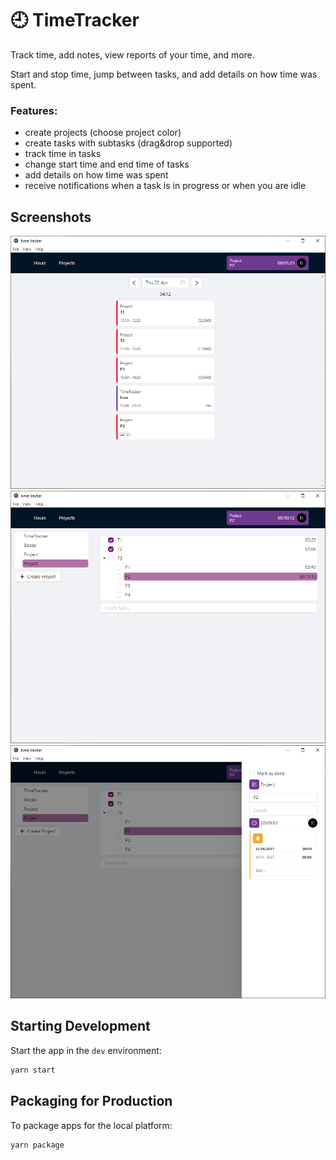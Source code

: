 # 🕘 TimeTracker
Track time, add notes, view reports of your time, and more.

Start and stop time, jump between tasks, and add details on how time was spent.

### Features:

- create projects (choose project color)
- create tasks with subtasks (drag&drop supported)
- track time in tasks
- change start time and end time of tasks
- add details on how time was spent
- receive notifications when a task is in progress or when you are idle

## Screenshots
<img src=".github/hours-screenshot.png" />
<img src=".github/projects-screenshot.png" />
<img src=".github/projects-drawer-screenshot.png" />


## Starting Development

Start the app in the `dev` environment:

```bash
yarn start
```

## Packaging for Production

To package apps for the local platform:

```bash
yarn package
```
